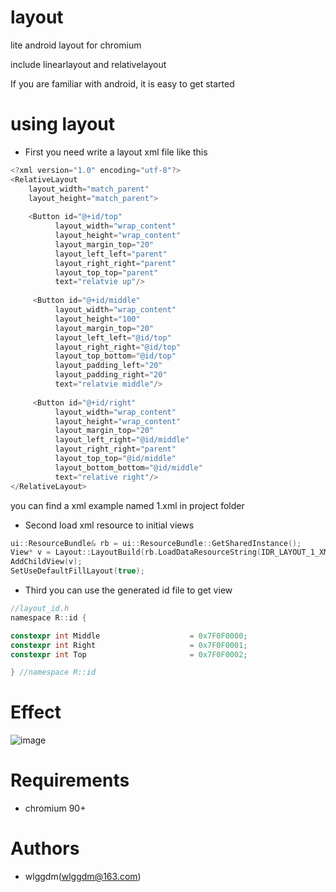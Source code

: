 # layout
lite android layout for chromium

include linearlayout and relativelayout

If you are familiar with android, it is easy to get started

# using layout

* First you need write a layout xml file like this

```c
<?xml version="1.0" encoding="utf-8"?>
<RelativeLayout
    layout_width="match_parent"
    layout_height="match_parent">
    
    <Button id="@+id/top"
          layout_width="wrap_content"
          layout_height="wrap_content"
          layout_margin_top="20"
          layout_left_left="parent"
          layout_right_right="parent"
          layout_top_top="parent"
          text="relatvie up"/>
          
     <Button id="@+id/middle"
          layout_width="wrap_content"
          layout_height="100"
          layout_margin_top="20"
          layout_left_left="@id/top"
          layout_right_right="@id/top"
          layout_top_bottom="@id/top"
          layout_padding_left="20"
          layout_padding_right="20"
          text="relatvie middle"/>
          
     <Button id="@+id/right"
          layout_width="wrap_content"
          layout_height="wrap_content"
          layout_margin_top="20"
          layout_left_right="@id/middle"
          layout_right_right="parent"
          layout_top_top="@id/middle"
          layout_bottom_bottom="@id/middle"
          text="relative right"/>
</RelativeLayout>
```
you can find a xml example named 1.xml in project folder

* Second load xml resource to initial views
```c
ui::ResourceBundle& rb = ui::ResourceBundle::GetSharedInstance();
View* v = Layout::LayoutBuild(rb.LoadDataResourceString(IDR_LAYOUT_1_XML));
AddChildView(v);
SetUseDefaultFillLayout(true);
```
* Third you can use the generated id file to get view
```c
//layout_id.h
namespace R::id { 

constexpr int Middle                    = 0x7F0F0000;
constexpr int Right                     = 0x7F0F0001;
constexpr int Top                       = 0x7F0F0002;

} //namespace R::id
```

# Effect
![image](https://user-images.githubusercontent.com/11361001/136934718-dc2fe55f-16d5-45e6-92b3-2d19a1b1549d.png)

# Requirements
* chromium 90+

# Authors
* wlggdm(wlggdm@163.com)
